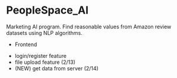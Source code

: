 # PeopleSpace_AI
Marketing AI program. Find reasonable values from Amazon review datasets using NLP algorithms.

- Frontend
* login/register feature
* file upload feature (2/13)
* (NEW) get data from server (2/14)
